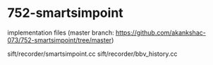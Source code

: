 # 752-smartsimpoint

implementation files
(master branch: https://github.com/akankshac-073/752-smartsimpoint/tree/master)

sift/recorder/smartsimpoint.cc
sift/recorder/bbv_history.cc
